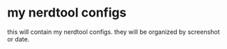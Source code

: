 # my nerdtool configs

this will contain my nerdtool configs. they will be organized by screenshot or date.
